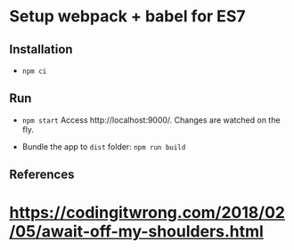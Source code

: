 # Setup webpack + babel for ES7


## Installation
* `npm ci`

## Run
* `npm start`
Access http://localhost:9000/. Changes are watched on the fly.

* Bundle the app to `dist` folder: `npm run build`

## References
# https://codingitwrong.com/2018/02/05/await-off-my-shoulders.html